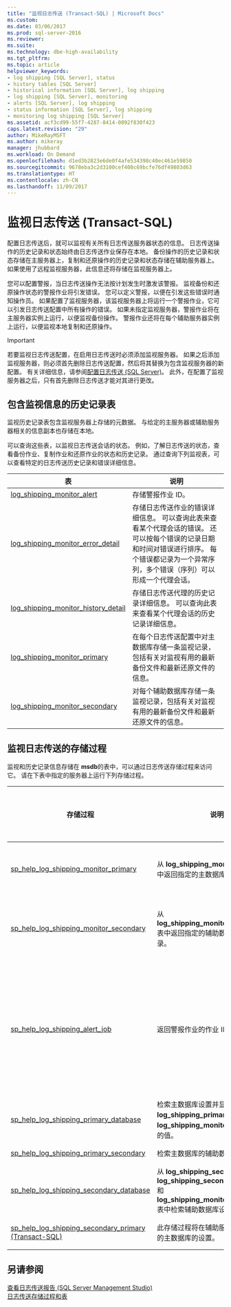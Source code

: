 ```yaml
---
title: "监视日志传送 (Transact-SQL) | Microsoft Docs"
ms.custom: 
ms.date: 03/06/2017
ms.prod: sql-server-2016
ms.reviewer: 
ms.suite: 
ms.technology: dbe-high-availability
ms.tgt_pltfrm: 
ms.topic: article
helpviewer_keywords:
- log shipping [SQL Server], status
- history tables [SQL Server]
- historical information [SQL Server], log shipping
- log shipping [SQL Server], monitoring
- alerts [SQL Server], log shipping
- status information [SQL Server], log shipping
- monitoring log shipping [SQL Server]
ms.assetid: acf3cd99-55f7-4287-8414-0892f830f423
caps.latest.revision: "29"
author: MikeRayMSFT
ms.author: mikeray
manager: jhubbard
ms.workload: On Demand
ms.openlocfilehash: d1ed3b2823e6de0f4afe534398c40ec461e59850
ms.sourcegitcommit: 9678eba3c2d3100cef408c69bcfe76df49803d63
ms.translationtype: HT
ms.contentlocale: zh-CN
ms.lasthandoff: 11/09/2017
---
```

# <a name="monitor-log-shipping-transact-sql"></a>监视日志传送 (Transact-SQL)
  配置日志传送后，就可以监视有关所有日志传送服务器状态的信息。 日志传送操作的历史记录和状态始终由日志传送作业保存在本地。 备份操作的历史记录和状态存储在主服务器上，复制和还原操作的历史记录和状态存储在辅助服务器上。 如果使用了远程监视服务器，此信息还将存储在监视服务器上。  
  
 您可以配置警报，当日志传送操作无法按计划发生时激发该警报。 监视备份和还原操作状态的警报作业将引发错误。 您可以定义警报，以便在引发这些错误时通知操作员。 如果配置了监视服务器，该监视服务器上将运行一个警报作业，它可以引发日志传送配置中所有操作的错误。 如果未指定监视服务器，警报作业将在主服务器实例上运行，以便监视备份操作。 警报作业还将在每个辅助服务器实例上运行，以便监视本地复制和还原操作。  
  
> [!IMPORTANT]  
>  若要监视日志传送配置，在启用日志传送时必须添加监视服务器。 如果之后添加监视服务器，则必须首先删除日志传送配置，然后将其替换为包含监视服务器的新配置。 有关详细信息，请参阅[配置日志传送 (SQL Server)](../../database-engine/log-shipping/configure-log-shipping-sql-server.md)。 此外，在配置了监视服务器之后，只有首先删除日志传送才能对其进行更改。  
  
## <a name="history-tables-containing-monitoring-information"></a>包含监视信息的历史记录表  
 监视历史记录表包含监视服务器上存储的元数据。 与给定的主服务器或辅助服务器相关的信息副本也存储在本地。  
  
 可以查询这些表，以监视日志传送会话的状态。 例如，了解日志传送的状态，查看备份作业、复制作业和还原作业的状态和历史记录。 通过查询下列监视表，可以查看特定的日志传送历史记录和错误详细信息。  
  
|表|说明|  
|-----------|-----------------|  
|[log_shipping_monitor_alert](../../relational-databases/system-tables/log-shipping-monitor-alert-transact-sql.md)|存储警报作业 ID。|  
|[log_shipping_monitor_error_detail](../../relational-databases/system-tables/log-shipping-monitor-error-detail-transact-sql.md)|存储日志传送作业的错误详细信息。 可以查询此表来查看某个代理会话的错误。 还可以按每个错误的记录日期和时间对错误进行排序。 每个错误都记录为一个异常序列，多个错误（序列）可以形成一个代理会话。|  
|[log_shipping_monitor_history_detail](../../relational-databases/system-tables/log-shipping-monitor-history-detail-transact-sql.md)|存储日志传送代理的历史记录详细信息。 可以查询此表来查看某个代理会话的历史记录详细信息。|  
|[log_shipping_monitor_primary](../../relational-databases/system-tables/log-shipping-monitor-primary-transact-sql.md)|在每个日志传送配置中对主数据库存储一条监视记录，包括有关对监视有用的最新备份文件和最新还原文件的信息。|  
|[log_shipping_monitor_secondary](../../relational-databases/system-tables/log-shipping-monitor-secondary-transact-sql.md)|对每个辅助数据库存储一条监视记录，包括有关对监视有用的最新备份文件和最新还原文件的信息。|  
  
## <a name="stored-procedures-for-monitoring-log-shipping"></a>监视日志传送的存储过程  
 监视和历史记录信息存储在 **msdb**的表中，可以通过日志传送存储过程来访问它。 请在下表中指定的服务器上运行下列存储过程。  
  
|存储过程|说明|运行存储过程的服务器|  
|----------------------|-----------------|---------------------------|  
|[sp_help_log_shipping_monitor_primary](../../relational-databases/system-stored-procedures/sp-help-log-shipping-monitor-primary-transact-sql.md)|从 **log_shipping_monitor_primary** 表中返回指定的主数据库的监视记录。|监视服务器或主服务器|  
|[sp_help_log_shipping_monitor_secondary](../../relational-databases/system-stored-procedures/sp-help-log-shipping-monitor-secondary-transact-sql.md)|从 **log_shipping_monitor_secondary** 表中返回指定的辅助数据库的监视记录。|监视服务器或辅助服务器|  
|[sp_help_log_shipping_alert_job](../../relational-databases/system-stored-procedures/sp-help-log-shipping-alert-job-transact-sql.md)|返回警报作业的作业 ID。|监视服务器或主/辅助服务器（如果未定义监视服务器）|  
|[sp_help_log_shipping_primary_database](../../relational-databases/system-stored-procedures/sp-help-log-shipping-primary-database-transact-sql.md)|检索主数据库设置并显示 **log_shipping_primary_databases** 和 **log_shipping_monitor_primary** 表中的值。|主服务器|  
|[sp_help_log_shipping_primary_secondary](../../relational-databases/system-stored-procedures/sp-help-log-shipping-primary-secondary-transact-sql.md)|检索主数据库的辅助数据库名称。|主服务器|  
|[sp_help_log_shipping_secondary_database](../../relational-databases/system-stored-procedures/sp-help-log-shipping-secondary-database-transact-sql.md)|从 **log_shipping_secondary**、 **log_shipping_secondary_databases** 和 **log_shipping_monitor_secondary** 表中检索辅助数据库设置。|辅助服务器|  
|[sp_help_log_shipping_secondary_primary (Transact-SQL)](../../relational-databases/system-stored-procedures/sp-help-log-shipping-secondary-primary-transact-sql.md)|此存储过程将在辅助服务器上检索给定的主数据库的设置。|辅助服务器|  
  
## <a name="see-also"></a>另请参阅  
 [查看日志传送报告 (SQL Server Management Studio)](../../database-engine/log-shipping/view-the-log-shipping-report-sql-server-management-studio.md)   
 [日志传送存储过程和表](../../database-engine/log-shipping/log-shipping-tables-and-stored-procedures.md)  
  
  
